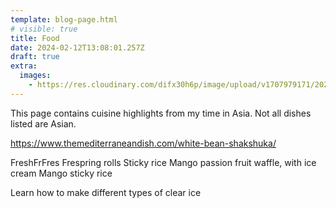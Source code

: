 ```yaml
---
template: blog-page.html
# visible: true
title: Food
date: 2024-02-12T13:08:01.257Z
draft: true
extra:
  images:
    - https://res.cloudinary.com/difx30h6p/image/upload/v1707979171/2024-02-10-08-37-25-990_ny7jrq.jpg
---
```

This page contains cuisine highlights from my time in Asia.
Not all dishes listed are Asian. 

https://www.themediterraneandish.com/white-bean-shakshuka/

FreshFrFres Frespring rolls
Sticky rice
Mango passion fruit waffle, with ice cream 
Mango sticky rice 

Learn how to make different types of clear ice
